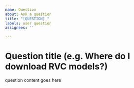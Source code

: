 ```yaml
---
name: Question
about: Ask a question
title: "[QUESTION] "
labels: user question
assignees: ''

---
```


# Question title (e.g. Where do I download RVC models?)
question content goes here
